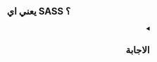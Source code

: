 <h2 align=center>يعني اي SASS ؟</h2>

<details dir=rtl>
  <summary>
    <h2>الاجابة</h2>
  </summary>
  <div>

ال **SASS** هي اختصار ل ```Syntactically Awesome Stylesheet``` و هي عبارة عن CSS Extension (معني CSS Extension: أن ال SASS فيها مميزات مش موجودة في ال CSS العادية) المميزات دي هي انها:
    <ol type='1'>
      <li> بتسمحلنا نستخدم اوامر برمجية زي ال loop - functions وغيرهم في كتابة ال style و دا هيخليني اكتب الكود مرة واحدة و استخدمه اكثر من مرة (DRY: Dont Repeat Yourself)
     <div align=center> 
       <br />
   <img width=65% src="https://user-images.githubusercontent.com/69124951/197527274-467192e2-8cf1-4249-88bd-962fd6de0426.png" />
        </div>
      </li>
      <li> حلت مشكلة ال Globality عن طريق ال Nesting
      </li>
      <li> بتوفرلي ال Paritials الي تخلي الكود منظم اكتر و سهل اعدل عليه فيما بعد
        <div align=center> 
       <br />
   <img width=65% src="https://user-images.githubusercontent.com/69124951/197530094-59bad686-3f48-447e-9877-64847a74156f.png" />
        </div>
      </li>
       <li> بتقلل نسبة الخطأ في ال syntax و دا لانها بتعرفلك الخطأ في اي سطر و سببه اي 
      
         <div align=center> 
       <br />
   <img width=65% src="https://user-images.githubusercontent.com/69124951/197531294-3168f05b-f870-4dc5-a66a-93422d9435f9.png" />
        </div>
      </li>
    </ol>

    
المتصفح مش بيفهم الا HTML, CSS, JS و بالتالي مش هيفهم كود ال sass, عشان كدا فاحنا محتاجين ل compiler يحول ال sass الي css عادية بحيث يفهمها المتصفح و للسبب دا بقول علي ال sass انها pre-processor
  </div>
</details>




